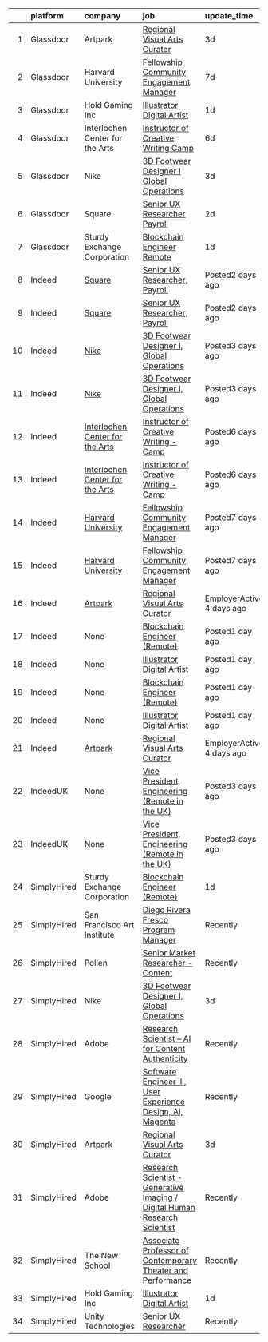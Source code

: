 

|    | platform    | company                                                                                       | job                                                                                                                                                                                                                                                                                                        | update_time               | location                |
|---:|:------------|:----------------------------------------------------------------------------------------------|:-----------------------------------------------------------------------------------------------------------------------------------------------------------------------------------------------------------------------------------------------------------------------------------------------------------|:--------------------------|:------------------------|
|  1 | Glassdoor   | Artpark                                                                                       | [Regional Visual Arts Curator](https://www.glassdoor.com/partner/jobListing.htm?pos=107&ao=1136043&s=58&guid=0000017e57595bb3a090da2d54fe409b&src=GD_JOB_AD&t=SR&vt=w&ea=1&cs=1_ced8c2cb&cb=1642142981306&jobListingId=1007555205738&jrtk=3-0-1fpblin13u29u801-1fpblin1fn55c800-d356463e690ac127-)         | 3d                        | Lewiston, NY            |
|  2 | Glassdoor   | Harvard University                                                                            | [Fellowship Community Engagement Manager](https://www.glassdoor.com/partner/jobListing.htm?pos=104&ao=1136043&s=58&guid=0000017e57595bb3a090da2d54fe409b&src=GD_JOB_AD&t=SR&vt=w&cs=1_d360dc70&cb=1642142981305&jobListingId=1007548783863&jrtk=3-0-1fpblin13u29u801-1fpblin1fn55c800-de2d3f5742b64ad6-)   | 7d                        | Cambridge, MA           |
|  3 | Glassdoor   | Hold Gaming Inc                                                                               | [Illustrator Digital Artist](https://www.glassdoor.com/partner/jobListing.htm?pos=101&ao=1136043&s=58&guid=0000017e57595bb3a090da2d54fe409b&src=GD_JOB_AD&t=SR&vt=w&ea=1&cs=1_26abc2c0&cb=1642142981305&jobListingId=1007563023323&jrtk=3-0-1fpblin13u29u801-1fpblin1fn55c800-794f736598300c66-)           | 1d                        | Remote                  |
|  4 | Glassdoor   | Interlochen Center for the Arts                                                               | [Instructor of Creative Writing   Camp](https://www.glassdoor.com/partner/jobListing.htm?pos=105&ao=1136043&s=58&guid=0000017e57595bb3a090da2d54fe409b&src=GD_JOB_AD&t=SR&vt=w&cs=1_0246237d&cb=1642142981305&jobListingId=1007551931581&jrtk=3-0-1fpblin13u29u801-1fpblin1fn55c800-ec3cabb10e15fa8b-)     | 6d                        | Interlochen, MI         |
|  5 | Glassdoor   | Nike                                                                                          | [3D Footwear Designer I  Global Operations](https://www.glassdoor.com/partner/jobListing.htm?pos=103&ao=1136043&s=58&guid=0000017e57595bb3a090da2d54fe409b&src=GD_JOB_AD&t=SR&vt=w&cs=1_b5db763e&cb=1642142981305&jobListingId=1007558405414&jrtk=3-0-1fpblin13u29u801-1fpblin1fn55c800-7599713397fef12b-) | 3d                        | Beaverton, OR           |
|  6 | Glassdoor   | Square                                                                                        | [Senior UX Researcher  Payroll](https://www.glassdoor.com/partner/jobListing.htm?pos=106&ao=1136043&s=58&guid=0000017e57595bb3a090da2d54fe409b&src=GD_JOB_AD&t=SR&vt=w&cs=1_d9201897&cb=1642142981306&jobListingId=1007561606754&jrtk=3-0-1fpblin13u29u801-1fpblin1fn55c800-ac77e4f32d2b75cc-)             | 2d                        | Portland, OR            |
|  7 | Glassdoor   | Sturdy Exchange Corporation                                                                   | [Blockchain Engineer  Remote ](https://www.glassdoor.com/partner/jobListing.htm?pos=102&ao=1136043&s=58&guid=0000017e57595bb3a090da2d54fe409b&src=GD_JOB_AD&t=SR&vt=w&ea=1&cs=1_0a640f83&cb=1642142981305&jobListingId=1007565094155&jrtk=3-0-1fpblin13u29u801-1fpblin1fn55c800-2d5039d2d9b14812-)         | 1d                        | Remote                  |
|  8 | Indeed      | [Square](https://www.indeed.com/cmp/Block-d2625fe0)                                           | [Senior UX Researcher, Payroll](https://www.indeed.com/rc/clk?jk=ac77e4f32d2b75cc&fccid=08bfce1064449178&vjs=3)                                                                                                                                                                                            | Posted2 days ago          | Portland, OR+1 location |
|  9 | Indeed      | [Square](https://www.indeed.com/cmp/Block-d2625fe0)                                           | [Senior UX Researcher, Payroll](https://www.indeed.com/rc/clk?jk=ac77e4f32d2b75cc&fccid=08bfce1064449178&vjs=3)                                                                                                                                                                                            | Posted2 days ago          | Portland, OR+1 location |
| 10 | Indeed      | [Nike](https://www.indeed.com/cmp/Nike)                                                       | [3D Footwear Designer I, Global Operations](https://www.indeed.com/rc/clk?jk=7599713397fef12b&fccid=2c62e4de04b8f952&vjs=3)                                                                                                                                                                                | Posted3 days ago          | Beaverton, OR           |
| 11 | Indeed      | [Nike](https://www.indeed.com/cmp/Nike)                                                       | [3D Footwear Designer I, Global Operations](https://www.indeed.com/rc/clk?jk=7599713397fef12b&fccid=2c62e4de04b8f952&vjs=3)                                                                                                                                                                                | Posted3 days ago          | Beaverton, OR           |
| 12 | Indeed      | [Interlochen Center for the Arts](https://www.indeed.com/cmp/Interlochen-Center-For-the-Arts) | [Instructor of Creative Writing - Camp](https://www.indeed.com/company/Interlochen-Center-for-the-Arts/jobs/Instructor-Creative-Writing-ec3cabb10e15fa8b?fccid=2e046480f9159acc&vjs=3)                                                                                                                     | Posted6 days ago          | Interlochen, MI 49643   |
| 13 | Indeed      | [Interlochen Center for the Arts](https://www.indeed.com/cmp/Interlochen-Center-For-the-Arts) | [Instructor of Creative Writing - Camp](https://www.indeed.com/company/Interlochen-Center-for-the-Arts/jobs/Instructor-Creative-Writing-ec3cabb10e15fa8b?fccid=2e046480f9159acc&vjs=3)                                                                                                                     | Posted6 days ago          | Interlochen, MI 49643   |
| 14 | Indeed      | [Harvard University](https://www.indeed.com/cmp/Harvard-University)                           | [Fellowship Community Engagement Manager](https://www.indeed.com/rc/clk?jk=de2d3f5742b64ad6&fccid=5507a64404691526&vjs=3)                                                                                                                                                                                  | Posted7 days ago          | Cambridge, MA           |
| 15 | Indeed      | [Harvard University](https://www.indeed.com/cmp/Harvard-University)                           | [Fellowship Community Engagement Manager](https://www.indeed.com/rc/clk?jk=de2d3f5742b64ad6&fccid=5507a64404691526&vjs=3)                                                                                                                                                                                  | Posted7 days ago          | Cambridge, MA           |
| 16 | Indeed      | [Artpark](https://www.indeed.com/cmp/Artpark)                                                 | [Regional Visual Arts Curator](https://www.indeed.com/company/Artpark/jobs/Regional-Visual-Arts-Curator-d356463e690ac127?fccid=6976e9e5afa3c200&vjs=3)                                                                                                                                                     | EmployerActive 4 days ago | Lewiston, NY 14092      |
| 17 | Indeed      | None                                                                                          | [Blockchain Engineer (Remote)](https://www.indeed.com/rc/clk?jk=2d5039d2d9b14812&fccid=d2509990bde4f4af&vjs=3)                                                                                                                                                                                             | Posted1 day ago           | Remote                  |
| 18 | Indeed      | None                                                                                          | [Illustrator Digital Artist](https://www.indeed.com/company/Hold-Gaming-Inc/jobs/Illustrator-Digital-Artist-794f736598300c66?fccid=1d6d77aa185f7d5d&vjs=3)                                                                                                                                                 | Posted1 day ago           | Remote                  |
| 19 | Indeed      | None                                                                                          | [Blockchain Engineer (Remote)](https://www.indeed.com/rc/clk?jk=2d5039d2d9b14812&fccid=d2509990bde4f4af&vjs=3)                                                                                                                                                                                             | Posted1 day ago           | Remote                  |
| 20 | Indeed      | None                                                                                          | [Illustrator Digital Artist](https://www.indeed.com/company/Hold-Gaming-Inc/jobs/Illustrator-Digital-Artist-794f736598300c66?fccid=1d6d77aa185f7d5d&vjs=3)                                                                                                                                                 | Posted1 day ago           | Remote                  |
| 21 | Indeed      | [Artpark](https://www.indeed.com/cmp/Artpark)                                                 | [Regional Visual Arts Curator](https://www.indeed.com/company/Artpark/jobs/Regional-Visual-Arts-Curator-d356463e690ac127?fccid=6976e9e5afa3c200&vjs=3)                                                                                                                                                     | EmployerActive 4 days ago | Lewiston, NY 14092      |
| 22 | IndeedUK    | None                                                                                          | [Vice President, Engineering (Remote in the UK)](https://uk.indeed.com/rc/clk?jk=773da11f298afee3&fccid=e64662cc8495221b&vjs=3)                                                                                                                                                                            | Posted3 days ago          | Ely•Remote              |
| 23 | IndeedUK    | None                                                                                          | [Vice President, Engineering (Remote in the UK)](https://uk.indeed.com/rc/clk?jk=773da11f298afee3&fccid=e64662cc8495221b&vjs=3)                                                                                                                                                                            | Posted3 days ago          | Ely•Remote              |
| 24 | SimplyHired | Sturdy Exchange Corporation                                                                   | [Blockchain Engineer (Remote)](https://www.simplyhired.com/job/B2uumYneI-BSEsh9-a8RmxPtLjfwF4A81qQXtW_N20ZokNp3l93hIg?q=generative+artist)                                                                                                                                                                 | 1d                        | Remote                  |
| 25 | SimplyHired | San Francisco Art Institute                                                                   | [Diego Rivera Fresco Program Manager](https://www.simplyhired.com/job/ZEz5Ar479KYbyXEIITAMVX6coUqxGbU43S5q5rdVD6mOK71p8N0diA?q=generative+artist)                                                                                                                                                          | Recently                  | San Francisco, CA       |
| 26 | SimplyHired | Pollen                                                                                        | [Senior Market Researcher - Content](https://www.simplyhired.com/job/5VNAxY0k7_fXd5OLjBa4nn7FcYcpKrgYGnOx7ZKJ7FI6zOgvqNUnoA?q=generative+artist)                                                                                                                                                           | Recently                  | California              |
| 27 | SimplyHired | Nike                                                                                          | [3D Footwear Designer I, Global Operations](https://www.simplyhired.com/job/okitkprA_Ls9sqiXOwuBK3Uu0Uzaky-Tzs6ijJ2mQRQQTKa7QPYnpw?q=generative+artist)                                                                                                                                                    | 3d                        | Beaverton, OR           |
| 28 | SimplyHired | Adobe                                                                                         | [Research Scientist – AI for Content Authenticity](https://www.simplyhired.com/job/PVrvvmYD5BxfEapf1kF5s60lNOV-gpnVgTExvxDnkBf3t0boKYROeg?q=generative+artist)                                                                                                                                             | Recently                  | San Jose, CA            |
| 29 | SimplyHired | Google                                                                                        | [Software Engineer lll, User Experience Design, AI, Magenta](https://www.simplyhired.com/job/Fp0QArut86rqM_XA7alsyJOpQ9qPCP3CN-ZIg02T7YIun9-AkMsWZg?q=generative+artist)                                                                                                                                   | Recently                  | San Francisco, CA       |
| 30 | SimplyHired | Artpark                                                                                       | [Regional Visual Arts Curator](https://www.simplyhired.com/job/MWJqAWppGgXvynvbFDAF23NQYUi3_EJ-mdbakUcWtKs09gFX2QGdPw?q=generative+artist)                                                                                                                                                                 | 3d                        | Lewiston, NY            |
| 31 | SimplyHired | Adobe                                                                                         | [Research Scientist -Generative Imaging / Digital Human Research Scientist](https://www.simplyhired.com/job/K9dVYd4hVR4R_aIzORf_Fv24zmpe0OjAmOEdIxIOT9VP3iOf8G2nTA?q=generative+artist)                                                                                                                    | Recently                  | San Jose, CA            |
| 32 | SimplyHired | The New School                                                                                | [Associate Professor of Contemporary Theater and Performance](https://www.simplyhired.com/job/lmgeZGD9x9XUNcrpBZkeujCIb5j5-smKyZl2B-n-08TgIYV-02M4SA?q=generative+artist)                                                                                                                                  | Recently                  | New York, NY            |
| 33 | SimplyHired | Hold Gaming Inc                                                                               | [Illustrator Digital Artist](https://www.simplyhired.com/job/D7amDFNdP3VFlWPEE-40uRBNQc58F6RVZ36gS2BhJsW9VX0HyVO-tg?q=generative+artist)                                                                                                                                                                   | 1d                        | Remote                  |
| 34 | SimplyHired | Unity Technologies                                                                            | [Senior UX Researcher](https://www.simplyhired.com/job/Y33N1KbTpb2iIy0bz1JYNFqGPekY6fcg4RNPelBjQxTNB0gLC1rFDA?q=generative+artist)                                                                                                                                                                         | Recently                  | Bellevue, WA            |